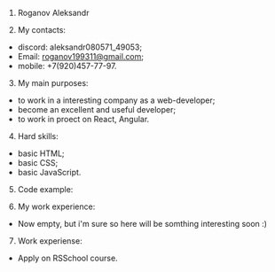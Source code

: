 1.   Roganov Aleksandr

2.   My contacts: 
- discord: aleksandr080571_49053;
- Email: roganov199311@gmail.com;
- mobile: +7(920)457-77-97.
3.   My main purposes:
- to work in a interesting company as a web-developer;
- become an excellent and useful developer;
- to work in proect on React, Angular.
4.   Hard skills:
- basic HTML;
- basic CSS;
- basic JavaScript.
5.   Code example:

6.   My work experience:
- Now empty, but i'm sure so here will be somthing interesting soon :)

7.   Work experiense:
- Apply on RSSchool course.